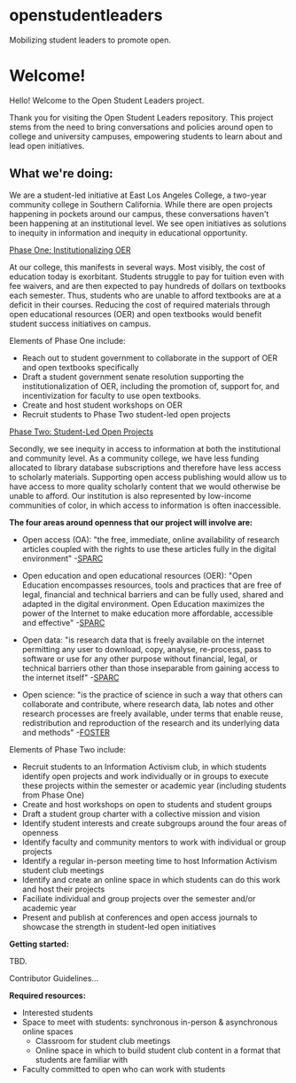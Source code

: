 # openstudentleaders
Mobilizing student leaders to promote open.

# Welcome!
Hello! Welcome to the Open Student Leaders project. 

Thank you for visiting the Open Student Leaders repository. This project stems from the need to bring conversations and policies around open to college and university campuses, empowering students to learn about and lead open initiatives. 

## What we're doing:

We are a student-led initiative at East Los Angeles College, a two-year community college in Southern California. While there are open projects happening in pockets around our campus, these conversations haven't been happening at an institutional level. We see open initiatives as solutions to inequity in information and inequity in educational opportunity. 

[Phase One: Institutionalizing OER](https://github.com/cynthinee/openstudentleaders/blob/master/OER)

At our college, this manifests in several ways. Most visibly, the cost of education today is exorbitant. Students struggle to pay for tuition even with fee waivers, and are then expected to pay hundreds of dollars on textbooks each semester. Thus, students who are unable to afford textbooks are at a deficit in their courses. Reducing the cost of required materials through open educational resources (OER) and open textbooks would benefit student success initiatives on campus.

Elements of Phase One include:

 * Reach out to student government to collaborate in the support of OER and open textbooks specifically 
 * Draft a student government senate resolution supporting the institutionalization of OER, including the promotion of, support for, and incentivization for faculty to use open textbooks.
 * Create and host student workshops on OER 
 * Recruit students to Phase Two student-led open projects 

[Phase Two: Student-Led Open Projects](https://github.com/cynthinee/openstudentleaders/blob/master/openprojects)

Secondly, we see inequity in access to information at both the institutional and community level. As a community college, we have less funding allocated to library database subscriptions and therefore have less access to scholarly materials. Supporting open access publishing would allow us to have access to more quality scholarly content that we would otherwise be unable to afford. Our institution is also represented by low-income communities of color, in which access to information is often inaccessible. 

**The four areas around openness that our project will involve are:**

* Open access (OA): "the free, immediate, online availability of research articles coupled with the rights to use these articles fully in the digital environment" -[SPARC](https://sparcopen.org/open-access/)

* Open education and open educational resources (OER): "Open Education encompasses resources, tools and practices that are free of legal, financial and technical barriers and can be fully used, shared and adapted in the digital environment. Open Education maximizes the power of the Internet to make education more affordable, accessible and effective" -[SPARC](https://sparcopen.org/open-education/)

* Open data: "is research data that is freely available on the internet permitting any user to download, copy, analyse, re-process, pass to software or use for any other purpose without financial, legal, or technical barriers other than those inseparable from gaining access to the internet itself" -[SPARC](https://sparcopen.org/open-data/)

* Open science: "is the practice of science in such a way that others can collaborate and contribute, where research data, lab notes and other research processes are freely available, under terms that enable reuse, redistribution and reproduction of the research and its underlying data and methods" -[FOSTER](https://www.fosteropenscience.eu/foster-taxonomy/open-science-definition)

Elements of Phase Two include:

* Recruit students to an Information Activism club, in which students identify open projects and work individually or in groups to execute these projects within the semester or academic year (including students from Phase One)
* Create and host workshops on open to students and student groups 
* Draft a student group charter with a collective mission and vision 
* Identify student interests and create subgroups around the four areas of openness 
* Identify faculty and community mentors to work with individual or group projects 
* Identify a regular in-person meeting time to host Information Activism student club meetings
* Identify and create an online space in which students can do this work and host their projects
* Faciliate individual and group projects over the semester and/or academic year 
* Present and publish at conferences and open access journals to showcase the strength in student-led open initiatives 

**Getting started:**

TBD. 

Contributor Guidelines...

**Required resources:**

* Interested students
* Space to meet with students: synchronous in-person & asynchronous online spaces 
  * Classroom for student club meetings
  * Online space in which to build student club content in a format that students are familiar with 
* Faculty committed to open who can work with students
